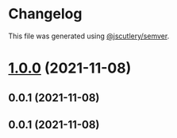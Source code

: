 # Changelog

This file was generated using [@jscutlery/semver](https://github.com/jscutlery/semver).

# [1.0.0](https://github.com/patdx/zustand-rx/compare/v0.0.1...v1.0.0) (2021-11-08)



## 0.0.1 (2021-11-08)



## 0.0.1 (2021-11-08)
